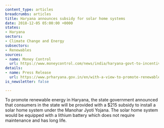 ```yaml
---
content_type: articles
breadcrumbs: articles
title: Haryana announces subsidy for solar home systems
date: 2018-12-05 05:00:00 +0000
states:
- Haryana
sectors:
- Climate Change and Energy
subsectors:
- Renewables
sources:
- name: Money Control
  url: https://www.moneycontrol.com/news/india/haryana-govt-to-incentivise-consumers-for-installing-solar-home-system-3235661.html
details:
- name: Press Release
  url: https://www.prharyana.gov.in/en/with-a-view-to-promote-renewable-energy-in-the-state-consumers-in-haryana-would-now-be-provided
is_newsletter: false

---
```

To promote renewable energy in Haryana, the state government announced that consumers in the state will be provided with a $215 subsidy to install a solar home system under the Manohar Jyoti Yojana. The solar home system would be equipped with a lithium battery which does not require maintenance and has long life.
